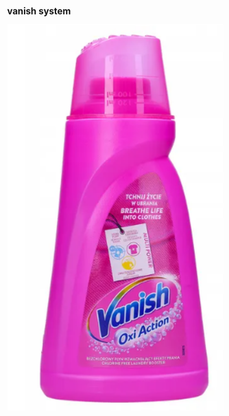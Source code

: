 ## vanish system 

<p align="center">
  <img src="assets/vanish.png" alt="vanish" width="1679"/>
</p>